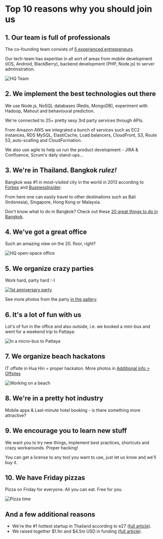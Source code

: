 # Top 10 reasons why you should join us

## 1. Our team is full of professionals

The co-founding team consists of [5 experienced entrepreneurs](http://www.hotelquickly.com/about-us).

Our tech-team has expertise in all sort of areas from mobile development (iOS, Android, BlackBerry), backend development (PHP, Node.js) to server administration.

![HQ Team](https://raw.githubusercontent.com/HotelQuickly/WeAreHiring/master/images/hq-team-in-meeting-room.jpg)

## 2. We implement the best technologies out there

We use Node.js, NoSQL databases (Redis, MongoDB), experiment with Hadoop, Mahout and behavioural prediction.

We're connected to 25+ pretty sexy 3rd party services through APIs.

From Amazon AWS we integrated a bunch of services such as EC2 instances, RDS MySQL, ElastiCache, Load balancers, CloudFront, S3, Route 53, auto-scalling and CloudFormation.

We also use agile to help us run the product development - JIRA & Confluence, Scrum's daily stand-ups...

## 3. We're in Thailand. Bangkok *rulez!*

Bangkok was #1 in most-visited city in the world in 2013 according to [Forbes](http://www.forbes.com/pictures/efik45iifi/most-visited-cities-in-the-world-2013-21/) and [BusinessInsider](http://www.businessinsider.com/most-popular-tourist-destinations-2013-2013-6#1-bangkok-the-number-one-tourist-destination-this-year-1598-million-people-will-visit-bangkok-spending-upwards-of-143-billion-20).

From here one can easily travel to other destinations such as Bali (Indonesia), Singapore, Hong Kong or Malaysia.

Don't know what to do in Bangkok? Check out these [20 great things to do in Bangkok](http://www.timeout.com/bangkok/features/497/20-great-things-to-do-in-bangkok).

## 4. We've got a great office

Such an amazing view on the 20. floor, right?

![HQ open-space office](https://raw.githubusercontent.com/HotelQuickly/WeAreHiring/master/images/open-space-office.jpg)

## 5. We organize crazy parties

Work hard, party hard :-)

[![1st anniversary party](https://raw.githubusercontent.com/HotelQuickly/WeAreHiring/master/images/1st-anniversary-party-abhi-gin-jovan-jovel.jpg)](https://plus.google.com/photos/100392005626903871747/albums/6014406468923735649)

See more photos from the party [in the gallery](https://plus.google.com/photos/100392005626903871747/albums/6014406468923735649).

## 6. It's a lot of fun with us

Lot's of fun in the office and also outside, i.e. we booked a mini-bus and went for a weekend trip to Pattaya:

![In a micro-bus to Pattaya](https://raw.githubusercontent.com/HotelQuickly/WeAreHiring/master/images/in-a-bus-to-pattaya.jpg)

## 7. We organize beach hackatons

IT offsite in Hua Hin = proper hackaton. More photos in [Additional info > Offsites](https://github.com/HotelQuickly/WeAreHiring/blob/master/additional-info/offsites.md)

![Working on a beach](https://raw.githubusercontent.com/HotelQuickly/WeAreHiring/master/images/it-offsite-beach-1.jpg)

## 8. We're in a pretty hot industry

Mobile apps & Last-minute hotel booking - is there something more attractive?

## 9. We encourage you to learn new stuff

We want you to try new things, implement best practices, shortcuts and crazy workarounds. Proper hacking!

You can get a license to any tool you want to use, just let us know and we'll buy it.

## 10. We have Friday pizzas 

Pizza on Friday for everyone. All you can eat. Free for you.

![Pizza time](https://raw.githubusercontent.com/HotelQuickly/WeAreHiring/master/images/pizza.jpg)

## And a few additional reasons

* We're the #1 hottest startup in Thailand according to e27 ([full article](http://e27.co/5-startups-in-thailand-you-need-to-watch-out-for-in-2014-20140718/)).
* We raised together $1.1m and $4.5m USD in funding ([full article](techcrunch.com/2014/07/09/hotelquickly-raises-4-5-million-to-double-down-on-last-minute-hotel-booking-in-asia-pacific/)).

